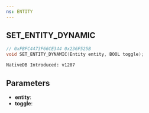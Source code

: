 ```yaml
---
ns: ENTITY
---
```

## SET_ENTITY_DYNAMIC

```c
// 0xFBFC4473F66CE344 0x236F525B
void SET_ENTITY_DYNAMIC(Entity entity, BOOL toggle);
```

```
NativeDB Introduced: v1207
```

## Parameters
* **entity**:
* **toggle**:
